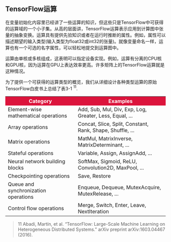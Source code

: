 ## TensorFlow运算
在变量初始化内容里已经讲了一些运算的知识，但这些只是TensorFlow中可获得的运算域的一个小子集。从高的层面讲，TensorFlow运算表示应用到计算图中张量的抽象变换。运算具有提供先验知识或者在运行时推断的属性。例如，属性可以描述期望的输入类型(输入类型为float32或int32的张量)。就像变量命名一样，运算也有一个可选的名字属性，可以轻松地提交到运算图中。

运算由单核或多核组成，这表明可以指定设备实现。例如，运算有分离的CPU核和GPU核，因为运算在GPU上表达效率更高。许多矩阵上的TensorFlow运算就是这种情况。

为了提供一个可获得的运算类型的概览，我们从详细设计各种类型运算的原始TensorFlow白皮书上总结了表3-1 $^{11}$.

<table>
    <tr>
        <th bgcolor=Crimson><font color="white">Category</th>
        <th bgcolor=Crimson><font color="white">Examples</th>
    </tr>
    <tr>
        <td>Element-wise mathematical operations</td>
        <td>Add, Sub, Mul, Div, Exp, Log, Greater, Less, Equal, ...</td>
    </tr>
    <tr>
        <td>Array operations</td>
        <td>Concat, Slice, Split, Constant, Rank, Shape, Shuffle, ...</td>
    </tr>
    <tr>
        <td>Matrix operations</td>
        <td>MatMul, MatrixInverse, MatrixDeterminant, ...</td>
    </tr>
    <tr>
        <td>Stateful operations</td>
        <td>Variable, Assign, AssignAdd, ...</td>
    </tr>
    <tr>
        <td>Neural network building blocks</td>
        <td>SoftMax, Sigmoid, ReLU, Convolution2D, MaxPool, ...</td>
    </tr>
    <tr>
        <td>Checkpointing operations</td>
        <td>Save, Restore</td>
    </tr>
    <tr>
        <td>Queue and synchronization operations</td>
        <td>Enqueue, Dequeue, MutexAcquire, MutexRelease, ...</td>
    </tr>
    <tr>
        <td>Control flow operations</td>
        <td>Merge, Switch, Enter, Leave, NextIteration</td>
    </tr>
</table>

> 11 Abadi, Martín, et al. “TensorFlow: Large-Scale Machine Learning on Heterogeneous Distributed Systems.”
arXiv preprint arXiv:1603.04467 (2016).
